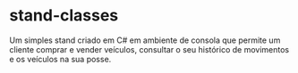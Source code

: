 # stand-classes
Um simples stand criado em C# em ambiente de consola que permite um cliente comprar e vender veículos, consultar o seu histórico de movimentos e os veículos na sua posse.
